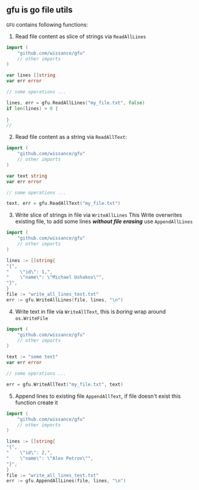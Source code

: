 ## gfu is go file utils

`GFU` contains following functions:

1. Read file content as slice of strings via `ReadAllLines`
```go
import (
	"github.com/wissance/gfu"
	// other imports
)

var lines []string
var err error

// some operations ...

lines, err = gfu.ReadAllLines("my_file.txt", false)
if len(lines) > 0 {
	
}
// 
```

2. Read file content as a string via `ReadAllText`:
```go
import (
	"github.com/wissance/gfu"
	// other imports
)

var text string
var err error

// some operations ...

text, err = gfu.ReadAllText("my_file.txt")
```
3. Write slice of strings in file via `WriteAllLines`
This Write overwrites existing file, to add some lines **_without file erasing_** use `AppendAllLines`
```go
import (
	"github.com/wissance/gfu"
	// other imports
)

lines := []string{
"{",
"    \"id\": 1,",
"    \"name\": \"Michael Ushakov\"",
"}",
}
file := "write_all_lines_test.txt"
err := gfu.WriteAllLines(file, lines, "\n")
```
4. Write text in file via `WriteAllText`, this is _boring_ wrap around `os.WriteFile`
```go
import (
	"github.com/wissance/gfu"
	// other imports
)

text := "some text"
var err error

// some operations ...

err = gfu.WriteAllText("my_file.txt", text)
```

5. Append lines to existing file `AppendAllText`, if file doesn't exist this function  create it 
```go
import (
	"github.com/wissance/gfu"
	// other imports
)

lines := []string{
"{",
"    \"id\": 2,",
"    \"name\": \"Alex Petrov\"",
"}",
}
file := "write_all_lines_test.txt"
err := gfu.AppendAllLines(file, lines, "\n")
```